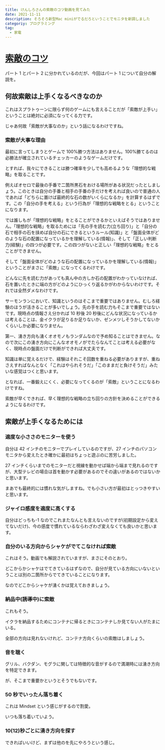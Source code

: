 ```yaml
---
title: けんしろさんの索敵のコツ動画を見てみた
date: 2021-11-11
description: そろそろ新型Mac miniがでるだろということでモニタを新調しました
categoriy: プログラミング
tag:
  - 家電
---
```


# [索敵のコツ](https://www.youtube.com/watch?v=r_KRRJo2azo)

パート 1 とパート 2 に分かれているのだが、今回はパート 1 について自分の解説を。

## 何故索敵は上手くなるべきなのか

これはスプラトゥーンに限らず何のゲームにも言えることだが「索敵が上手い」ということは絶対に必須になってくる力です。

じゃあ何故「索敵が大事なのか」という話になるわけですね。

### 索敵が大事な理由

最初に言ってしまうとゲームで 100%勝つ方法はありません。100%勝てるのは必勝法が確立されているチェッカーのようなゲームだけです。

とすれば、我々にできることは勝つ確率を少しでも高めるような「理想的な戦略」を取ることです。

例えばオセロで最後の手番で二箇所黒石をおける場所がある状況だったとしましょう。このときは自分の手番と相手の手番の手だけを考えれば良いので普通の人であれば「どちらに置けば最終的な石の数がいくらになるか」を計算するはずです。この「自分の手を考える」という行為が「理想的な戦略をとる」ということになります。

では誰しもが「理想的な戦略」をとることができるかといえばそうではありません。「理想的な戦略」を取るためには「先の手を読む力(立ち回り)」と「自分の石で相手の石を挟めば自分の石にできるというルール(知識)」と「盤面全体がどのような石の配置になっているかを理解している(情報)」、そして「正しい判断力(経験)」の四つが必要です。この四つがないと正しい「理想的な戦略」をとることができません。

そして「盤面全体がどのような石の配置になっているかを理解している(情報)」ということがまさに「索敵」になってくるわけです。

どんなに先を読む力があっても真ん中の方しか石の配置がわかっていなければ、石を置いたときに端の方がどのようにひっくり返るかがわからないわけです。それでは全然ダメなわけです。

サーモンランにおいて、知識というのはそこまで重要ではありません。むしろ経験のほうが活きることが多いでしょう。先の手を読む力もそこまで重要ではないです。現時点の情報さえ分かれば 10 秒後 20 秒後にどんな状況になっているかは考えることは、金イクラが足りるか足りないか、ゼンメツしそうかしてないかくらいしか必要になりません。

第一、湧き方向も湧くオオモノもランダムなので予め知ることはできません。なので次にこの湧き方向にこんなオオモノがでたらなんてことは考える必要がなく、現時点の盤面だけで判断ができれば大丈夫です。

知識は単に覚えるだけで、経験はそれこそ回数を重ねる必要がありますが、重ねさえすればなんとなく「これはやられそうだ」「このままだと負けそうだ」みたいな感覚はつくと思います。

となれば、一番鍛えにくく、必要になってくるのが「索敵」ということになるわけですね。

索敵が早くできれば、早く理想的な戦略の立ち回りの方針を決めることができるようになるわけです。

## 索敵が上手くなるためには

### 適度な小ささのモニターを使う

自分は 42 インチのモニターでプレイしているのですが、27 インチのパソコンモニタから変えたとき確かに最初はちょっと遊ぶのに苦労しました。

27 インチくらいまでのモニターだと視線を動かせば端から端まで見れるのですが、大型テレビの場合は首を動かす必要があるのでその違いがあるのではないかと思います。

まあでも最終的には慣れな気がしますね。でも小さい方が最初はとっつきやすいと思います。

### ジャイロ感度を適度に高くする

自分はどっちも-1 なのでこれまたなんとも言えないのですが(初期設定から変えてないだけ)、今の感度で慣れているならわざわざ変えなくても良いかと思います。

###

### 自分のいる方向からシャケがでてこなければ索敵

これはそう。動画でも解説されていますが、まさにそのとおり。

どこからかシャケはでてきているはずなので、自分が見ている方向にいないということは別の二箇所からでてきていることになります。

なのでどこからシャケが湧くかは覚えておきましょう。

### 納品中(誘導中)に索敵

これもそう。

イクラを納品するためにコンテナに帰るときにコンテナしか見てない人がたまにいる。

全部の方向は見れないけれど、コンテナ方向くらいの索敵はしましょう。

### 音を聴く

グリル、バクダン、モグラに関しては特徴的な音がするので満潮時には湧き方向を特定できます。

が、そこまで重要かというとそうでもないです。

### 50 秒でいったん落ち着く

これは Mindset という感じがするので割愛。

いつも落ち着いていよう。

### 10(12)秒ごとに湧き方向を探す

できればいいけど、まずは他のを先にやろうという感じ。
